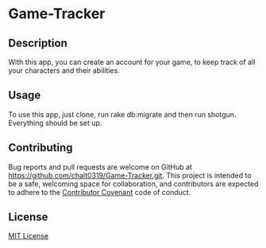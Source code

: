 # Game-Tracker

## Description

With this app, you can create an account for your game, to keep track of all your characters and their abilities.

## Usage

To use this app, just clone, run rake db:migrate and then run shotgun. Everything should be set up.

## Contributing

Bug reports and pull requests are welcome on GitHub at https://github.com/chalt0319/Game-Tracker.git. This project is intended to be a safe, welcoming space for collaboration, and contributors are expected to adhere to the [Contributor Covenant](http://contributor-covenant.org) code of conduct.

## License

[MIT License](https://choosealicense.com/licenses/mit/)
